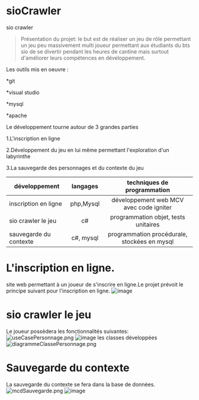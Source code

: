 # sioCrawler
sio crawler
>Présentation du projet: le but est de réaliser un jeu de rôle permettant un jeu
peu massivement multi joueur permettant aux étudiants du bts sio de se divertir pendant 
les heures de cantine mais surtout d'améliorer leurs compétences en développement.
>
Les outils mis en oeuvre :
>
*git
>
*visual studio
>
*mysql
>
*apache
>
Le développement tourne autour de 3 grandes parties
>
1.L'inscription en ligne
>
2.Développement du jeu en lui même permettant l'exploration d'un labyrinthe
>
3.La sauvegarde des personnages et du contexte du jeu
>
|développement         |langages |techniques de programmation                   |
|----------------------|:-------:|:--------------------------------------------:|
|inscription en ligne  |php,Mysql|développement web MCV avec code igniter       |
|sio crawler le jeu    |c#       |programmation objet, tests unitaires          |
|sauvegarde du contexte|c#, mysql|programmation procédurale, stockées en mysql  |
>
# L'inscription en ligne.
>
site web permettant à un joueur de s'inscrire en ligne.Le projet prévoit le principe suivant 
pour l'inscription en ligne.
![image](https://zupimages.net/up/19/27/3i31.png)
>
# sio crawler le jeu
>
Le joueur possèdera les fonctionnalités suivantes:
![useCasePersonnage.png](imagesTpGit/useCasePersonnage.png)
![image](https://zupimages.net/up/19/27/50a0.png)
les classes développées
![diagrammeClassePersonnage.png](imagesTpGit/diagrammeClassePersonnage.png)
>
# Sauvegarde du contexte
>
La sauvegarde du contexte se fera dans la base de données.
![mcdSauvegarde.png](imagesTpGit/mcdSauvegarde.png)
![image](https://zupimages.net/up/19/27/c1am.png)
